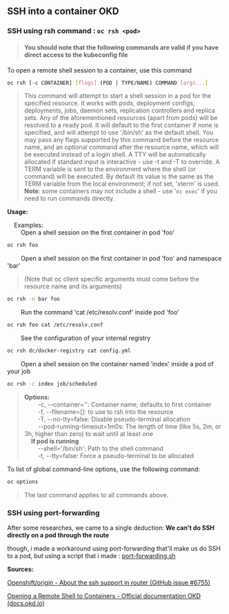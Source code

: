 ## SSH into a container OKD
### SSH using rsh command :  ```oc rsh <pod>```
>#### You should note that the following commands are valid if you have direct access to the kubeconfig file

To open a remote shell session to a container, use this command
```bash
oc rsh [-c CONTAINER] [flags] (POD | TYPE/NAME) COMMAND [args...]
````

>This command will attempt to start a shell session in a pod for the specified resource. It works with pods, deployment
configs, deployments, jobs, daemon sets, replication controllers and replica sets. Any of the aforementioned resources (apart from pods) will be resolved to a ready pod. It will default to the first container if none is specified, and will attempt to use '/bin/sh' as the default shell. You may pass any flags supported by this command before the resource name, and an optional command after the resource name, which will be executed instead of a login shell. A TTY will be automatically allocated if standard input is interactive - use -t and -T to override. A TERM variable is sent to the environment where the shell (or command) will be executed. By default its value is the same as the TERM variable from the local environment; if not set, 'xterm' is used.  
<b>Note</b>: some containers may not include a shell - use '```oc exec```' if you need to run commands directly.

<b>Usage:</b>
  

&nbsp;&nbsp;&nbsp;&nbsp;Examples:  
  &nbsp;&nbsp;&nbsp;&nbsp;&nbsp;&nbsp;&nbsp;&nbsp;Open a shell session on the first container in pod 'foo'
  ```bash
  oc rsh foo
  ```
  &nbsp;&nbsp;&nbsp;&nbsp;&nbsp;&nbsp;&nbsp;&nbsp;Open a shell session on the first container in pod 'foo' and namespace 'bar'
  >(Note that oc client specific arguments must come before the resource name and its arguments)
  ```bash
  oc rsh -n bar foo
  ```
  &nbsp;&nbsp;&nbsp;&nbsp;&nbsp;&nbsp;&nbsp;&nbsp;Run the command 'cat /etc/resolv.conf' inside pod 'foo'
  ```bash
  oc rsh foo cat /etc/resolv.conf
  ```

  &nbsp;&nbsp;&nbsp;&nbsp;&nbsp;&nbsp;&nbsp;&nbsp;See the configuration of your internal registry
  ```bash
  oc rsh dc/docker-registry cat config.yml
  ```

  &nbsp;&nbsp;&nbsp;&nbsp;&nbsp;&nbsp;&nbsp;&nbsp;Open a shell session on the container named 'index' inside a pod of your job
  ```bash
  oc rsh -c index job/scheduled
  ```

><b>Options:</b>  
>&nbsp;&nbsp;&nbsp;&nbsp;&nbsp;&nbsp;&nbsp;&nbsp;-c, --container='': Container name; defaults to first container  
>&nbsp;&nbsp;&nbsp;&nbsp;&nbsp;&nbsp;&nbsp;&nbsp;-f, --filename=[]: to use to rsh into the resource  
>&nbsp;&nbsp;&nbsp;&nbsp;&nbsp;&nbsp;&nbsp;&nbsp;-T, --no-tty=false: Disable pseudo-terminal allocation  
>&nbsp;&nbsp;&nbsp;&nbsp;&nbsp;&nbsp;&nbsp;&nbsp;--pod-running-timeout=1m0s: The length of time (like 5s, 2m, or 3h, higher than zero) to wait until at least one  
>&nbsp;&nbsp;&nbsp;&nbsp;<b>If pod is running</b>  
>&nbsp;&nbsp;&nbsp;&nbsp;&nbsp;&nbsp;&nbsp;&nbsp;--shell='/bin/sh': Path to the shell command  
>&nbsp;&nbsp;&nbsp;&nbsp;&nbsp;&nbsp;&nbsp;&nbsp;-t, --tty=false: Force a pseudo-terminal to be allocated

To list of global command-line options, use the following command:
```bash
oc options
```
>The last command applies to all commands above.

### SSH using port-forwarding

After some researches, we came to a single deduction: <strong>We can't do SSH directly on a pod through the route</strong>

though, i made a workaround using port-forwarding that'll make us do SSH to a pod, but using a script that i made : [port-forwarding.sh](./port-forwarding.sh)

<strong>Sources: </strong>

[Openshift/origin - About the ssh support in router (GitHub issue #6755)](https://github.com/openshift/origin/issues/6755)

[Opening a Remote Shell to Containers - Official documentation OKD (docs.okd.io)](https://docs.okd.io/3.11/dev_guide/ssh_environment.html)
